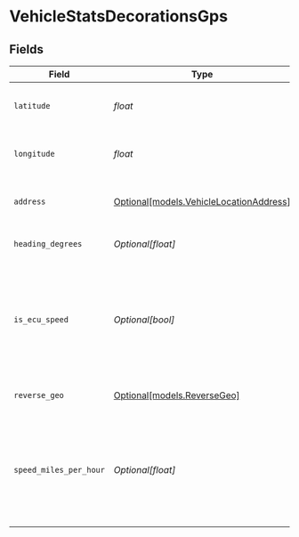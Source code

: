 # VehicleStatsDecorationsGps


## Fields

| Field                                                                                         | Type                                                                                          | Required                                                                                      | Description                                                                                   | Example                                                                                       |
| --------------------------------------------------------------------------------------------- | --------------------------------------------------------------------------------------------- | --------------------------------------------------------------------------------------------- | --------------------------------------------------------------------------------------------- | --------------------------------------------------------------------------------------------- |
| `latitude`                                                                                    | *float*                                                                                       | :heavy_check_mark:                                                                            | GPS latitude represented in degrees                                                           | 122.142                                                                                       |
| `longitude`                                                                                   | *float*                                                                                       | :heavy_check_mark:                                                                            | GPS longitude represented in degrees                                                          | -93.343                                                                                       |
| `address`                                                                                     | [Optional[models.VehicleLocationAddress]](../models/vehiclelocationaddress.md)                | :heavy_minus_sign:                                                                            | Address that the location is in.                                                              |                                                                                               |
| `heading_degrees`                                                                             | *Optional[float]*                                                                             | :heavy_minus_sign:                                                                            | Heading of the vehicle in degrees.                                                            | 120                                                                                           |
| `is_ecu_speed`                                                                                | *Optional[bool]*                                                                              | :heavy_minus_sign:                                                                            | True if the speed value is reported from the ECU. Speed value is reported from GPS otherwise. | true                                                                                          |
| `reverse_geo`                                                                                 | [Optional[models.ReverseGeo]](../models/reversegeo.md)                                        | :heavy_minus_sign:                                                                            | Reverse geocoded information.                                                                 |                                                                                               |
| `speed_miles_per_hour`                                                                        | *Optional[float]*                                                                             | :heavy_minus_sign:                                                                            | GPS speed of the vehicle in miles per hour. See `isEcuSpeed` to determine speed data source.  | 48.3                                                                                          |